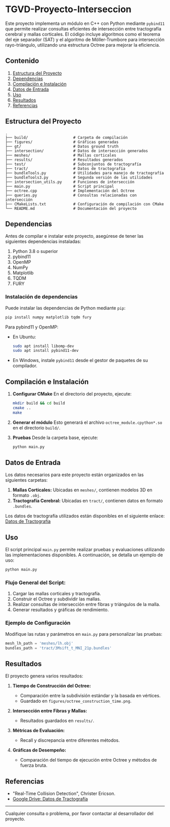 # TGVD-Proyecto-Interseccion


Este proyecto implementa un módulo en C++ con Python mediante `pybind11` que permite realizar consultas eficientes de intersección entre tractografía cerebral y mallas corticales. El código incluye algoritmos como el teorema del eje separador (SAT) y el algoritmo de Möller-Trumbore para intersección rayo-triángulo, utilizando una estructura Octree para mejorar la eficiencia.

## Contenido

1. [Estructura del Proyecto](#estructura-del-proyecto)
2. [Dependencias](#dependencias)
3. [Compilación e Instalación](#compilación-e-instalación)
4. [Datos de Entrada](#datos-de-entrada)
5. [Uso](#uso)
6. [Resultados](#resultados)
7. [Referencias](#referencias)

## Estructura del Proyecto

```
.
├── build/                    # Carpeta de compilación
├── figures/                  # Gráficas generadas
├── gt/                       # Datos ground truth
├── intersection/             # Datos de intersección generados
├── meshes/                   # Mallas corticales
├── results/                  # Resultados generados
├── test/                     # Subconjuntos de tractografía
├── tract/                    # Datos de tractografía
├── bundleTools.py            # Utilidades para manejo de tractografía
├── bundleTools3.py           # Segunda versión de las utilidades
├── intersection_utils.py     # Funciones de intersección
├── main.py                   # Script principal
├── octree.cpp                # Implementación del Octree
├── queries.py                # Consultas relacionadas con intersección
├── CMakeLists.txt            # Configuración de compilación con CMake
└── README.md                 # Documentación del proyecto
```

## Dependencias

Antes de compilar e instalar este proyecto, asegúrese de tener las siguientes dependencias instaladas:

1. Python 3.8 o superior
2. pybind11
3. OpenMP
4. NumPy
5. Matplotlib
6. TQDM
7. FURY

### Instalación de dependencias
Puede instalar las dependencias de Python mediante `pip`:

```bash
pip install numpy matplotlib tqdm fury
```

Para pybind11 y OpenMP:

- En Ubuntu:
  ```bash
  sudo apt install libomp-dev
  sudo apt install pybind11-dev
  ```

- En Windows, instale `pybind11` desde el gestor de paquetes de su compilador.

## Compilación e Instalación

1. **Configurar CMake**
   En el directorio del proyecto, ejecute:

   ```bash
   mkdir build && cd build
   cmake ..
   make
   ```

2. **Generar el módulo**
   Esto generará el archivo `octree_module.cpython*.so` en el directorio `build/`.

3. **Pruebas**
   Desde la carpeta base, ejecute:

   ```bash
   python main.py
   ```

## Datos de Entrada

Los datos necesarios para este proyecto están organizados en las siguientes carpetas:

1. **Mallas Corticales:** Ubicadas en `meshes/`, contienen modelos 3D en formato `.obj`.
2. **Tractografía Cerebral:** Ubicadas en `tract/`, contienen datos en formato `.bundles`.

Los datos de tractografía utilizados están disponibles en el siguiente enlace:
[Datos de Tractografía](https://drive.google.com/drive/folders/1rqpFk3GRi0x7Xu8bCJKDWgMd8aJXFWr_?usp=sharing)

## Uso

El script principal `main.py` permite realizar pruebas y evaluaciones utilizando las implementaciones disponibles. A continuación, se detalla un ejemplo de uso:

```bash
python main.py
```

### Flujo General del Script:
1. Cargar las mallas corticales y tractografía.
2. Construir el Octree y subdividir las mallas.
3. Realizar consultas de intersección entre fibras y triángulos de la malla.
4. Generar resultados y gráficas de rendimiento.

### Ejemplo de Configuración
Modifique las rutas y parámetros en `main.py` para personalizar las pruebas:

```python
mesh_lh_path = 'meshes/lh.obj'
bundles_path = 'tract/3Msift_t_MNI_21p.bundles'
```

## Resultados

El proyecto genera varios resultados:

1. **Tiempo de Construcción del Octree:**
   - Comparación entre la subdivisión estándar y la basada en vértices.
   - Guardado en `figures/octree_construction_time.png`.

2. **Intersección entre Fibras y Mallas:**
   - Resultados guardados en `results/`.

3. **Métricas de Evaluación:**
   - Recall y discrepancia entre diferentes métodos.

4. **Gráficas de Desempeño:**
   - Comparación del tiempo de ejecución entre Octree y métodos de fuerza bruta.

## Referencias

- "Real-Time Collision Detection", Christer Ericson.
- [Google Drive: Datos de Tractografía](https://drive.google.com/drive/folders/1rqpFk3GRi0x7Xu8bCJKDWgMd8aJXFWr_?usp=sharing)

---
Cualquier consulta o problema, por favor contactar al desarrollador del proyecto.

